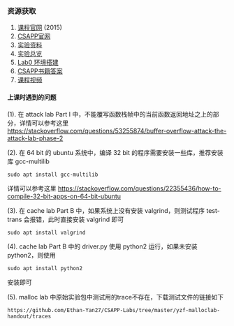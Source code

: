 ### 资源获取
1. [课程官网](https://www.cs.cmu.edu/afs/cs.cmu.edu/academic/class/15213-f15/www/index.html) (2015)
2. [CSAPP官网](http://csapp.cs.cmu.edu/3e/home.html)
3. [实验资料](https://csapp.cs.cmu.edu/3e/labs.html)
4. [实验总览](https://hansimov.gitbook.io/csapp/labs/labs-overview)
5. [Lab0 环境搭建](https://ziyang.moe/article/csapplab0.html)
6. [CSAPP书籍答案](https://dreamanddead.github.io/CSAPP-3e-Solutions/)
7. [课程视频](https://www.bilibili.com/video/BV1iW411d7hd?spm_id_from=333.999.0.0&vd_source=810e3dc9707586eb86e45ed37548b720)

#### 上课时遇到的问题

(1). 在 attack lab Part I 中，不能覆写函数栈帧中的当前函数返回地址之上的部分，详情可以参考这里
https://stackoverflow.com/questions/53255874/buffer-overflow-attack-the-attack-lab-phase-2

(2). 在 64 bit 的 ubuntu 系统中，编译 32 bit 的程序需要安装一些库，推荐安装库 gcc-multilib
```shell
sudo apt install gcc-multilib
```
详情可以参考这里
https://stackoverflow.com/questions/22355436/how-to-compile-32-bit-apps-on-64-bit-ubuntu

(3). 在 cache lab Part B 中，如果系统上没有安装 valgrind，则测试程序 test-trans 会报错，此时直接安装 valgrind 即可
```shell 
sudo apt install valgrind
```

(4). cache lab Part B 中的 driver.py 使用 python2 运行，如果未安装 python2，则使用
```shell
sudo apt install python2
```
安装即可

(5). malloc lab 中原始实验包中测试用的trace不存在，下载测试文件的链接如下
```
https://github.com/Ethan-Yan27/CSAPP-Labs/tree/master/yzf-malloclab-handout/traces
```


